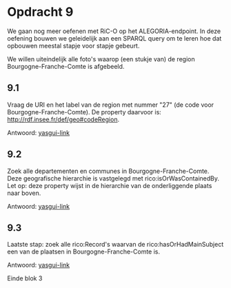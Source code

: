 # Opdracht 9
We gaan nog meer oefenen met RiC-O op het ALEGORIA-endpoint. In deze oefening bouwen we geleidelijk aan een SPARQL query om te leren hoe dat opbouwen meestal stapje voor stapje gebeurt.

We willen uiteindelijk alle foto's waarop (een stukje van) de region Bourgogne-Franche-Comte is afgebeeld.

## 9.1
Vraag de URI en het label van de region met nummer "27" (de code voor Bourgogne-Franche-Comte). De property daarvoor is: <http://rdf.insee.fr/def/geo#codeRegion>.

Antwoord: [yasgui-link](http://yasgui.triply.cc/#query=PREFIX%20rdfs%3A%20%3Chttp%3A%2F%2Fwww.w3.org%2F2000%2F01%2Frdf-schema%23%3E%0APREFIX%20rdf%3A%20%3Chttp%3A%2F%2Fwww.w3.org%2F1999%2F02%2F22-rdf-syntax-ns%23%3E%0APREFIX%20rico%3A%20%3Chttps%3A%2F%2Fwww.ica.org%2Fstandards%2FRiC%2Fontology%23%3E%0A%0ASELECT%20%3FregionLabel%20WHERE%20%7B%0A%20%20%3Fregion%20%3Chttp%3A%2F%2Frdf.insee.fr%2Fdef%2Fgeo%23codeRegion%3E%20%2227%22%20%3B%0A%20%20%20%20%20%20%20%20%20%20rdfs%3Alabel%20%3FregionLabel%20.%0A%7D&endpoint=http%3A%2F%2Fdata.alegoria-project.fr%2Fsparql%2F&requestMethod=POST&tabTitle=Query%201&headers=%7B%7D&contentTypeConstruct=application%2Fn-triples%2C*%2F*%3Bq%3D0.9&contentTypeSelect=application%2Fsparql-results%2Bjson%2C*%2F*%3Bq%3D0.9&outputFormat=table)

## 9.2
Zoek alle departementen en communes in Bourgogne-Franche-Comte. Deze geografische hierarchie is vastgelegd met rico:isOrWasContainedBy. Let op: deze property wijst in de hierarchie van de onderliggende plaats naar boven.

Antwoord: [yasgui-link](http://yasgui.triply.cc/#query=PREFIX%20rdfs%3A%20%3Chttp%3A%2F%2Fwww.w3.org%2F2000%2F01%2Frdf-schema%23%3E%0APREFIX%20rdf%3A%20%3Chttp%3A%2F%2Fwww.w3.org%2F1999%2F02%2F22-rdf-syntax-ns%23%3E%0APREFIX%20rico%3A%20%3Chttps%3A%2F%2Fwww.ica.org%2Fstandards%2FRiC%2Fontology%23%3E%0A%0ASELECT%20%3FregionLabel%20%3FplaceLabel%20WHERE%20%7B%0A%20%20%3Fregion%20%3Chttp%3A%2F%2Frdf.insee.fr%2Fdef%2Fgeo%23codeRegion%3E%20%2227%22%20%3B%0A%20%20%20%20%20%20%20%20%20%20rdfs%3Alabel%20%3FregionLabel%20.%0A%20%20%3Fplace%20rico%3AisOrWasContainedBy%2B%20%3Fregion%20%3B%0A%20%20%20%20%20%20%20%20%20rdfs%3Alabel%20%3FplaceLabel%20.%0A%7D&endpoint=http%3A%2F%2Fdata.alegoria-project.fr%2Fsparql%2F&requestMethod=POST&tabTitle=Query%201&headers=%7B%7D&contentTypeConstruct=application%2Fn-triples%2C*%2F*%3Bq%3D0.9&contentTypeSelect=application%2Fsparql-results%2Bjson%2C*%2F*%3Bq%3D0.9&outputFormat=table)

## 9.3
Laatste stap: zoek alle rico:Record's waarvan de rico:hasOrHadMainSubject een van de plaatsen in Bourgogne-Franche-Comte is.

Antwoord: [yasgui-link](http://yasgui.triply.cc/#query=PREFIX%20rdfs%3A%20%3Chttp%3A%2F%2Fwww.w3.org%2F2000%2F01%2Frdf-schema%23%3E%0APREFIX%20rdf%3A%20%3Chttp%3A%2F%2Fwww.w3.org%2F1999%2F02%2F22-rdf-syntax-ns%23%3E%0APREFIX%20rico%3A%20%3Chttps%3A%2F%2Fwww.ica.org%2Fstandards%2FRiC%2Fontology%23%3E%0A%0ASELECT%20%3FregionLabel%20%3FplaceLabel%20%3FrecordLabel%20WHERE%20%7B%0A%20%20%3Fregion%20%3Chttp%3A%2F%2Frdf.insee.fr%2Fdef%2Fgeo%23codeRegion%3E%20%2227%22%20%3B%0A%20%20%20%20%20%20%20%20%20%20rdfs%3Alabel%20%3FregionLabel%20.%0A%20%20%3Fplace%20rico%3AisOrWasContainedBy%2B%20%3Fregion%20%3B%0A%20%20%20%20%20%20%20%20%20rdfs%3Alabel%20%3FplaceLabel%20.%0A%20%20%3Frecord%20rdf%3Atype%20rico%3ARecord%20%3B%0A%20%20%20%20%20%20%20%20%20%20rico%3AhasOrHadMainSubject%20%3Fplace%20%3B%0A%20%20%20%20%20%20%20%20%20%20rdfs%3Alabel%20%3FrecordLabel%20.%0A%7D&endpoint=http%3A%2F%2Fdata.alegoria-project.fr%2Fsparql%2F&requestMethod=POST&tabTitle=Query%201&headers=%7B%7D&contentTypeConstruct=application%2Fn-triples%2C*%2F*%3Bq%3D0.9&contentTypeSelect=application%2Fsparql-results%2Bjson%2C*%2F*%3Bq%3D0.9&outputFormat=table)

Einde blok 3